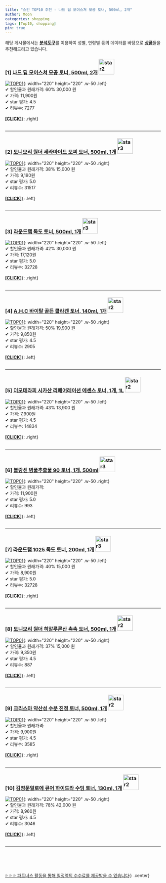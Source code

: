 ```yaml
---
title: "스킨 TOP10 추천 - 나드 딥 모이스쳐 모공 토너, 500ml, 2개"
author: Moon
categories: shopping
tags: [Top10, shopping]
pin: true
---
```


해당 게시물에서는 [**분석도구**](https://itemscout.io/)를 이용하여 성별, 연령별 등의 데이터를 바탕으로 [**상품**](https://link.coupang.com/a/baae76)들을 추천해드리고 있습니다.

### [1] [나드 딥 모이스쳐 모공 토너, 500ml, 2개](https://link.coupang.com/re/AFFSDP?lptag=AF5964186&subid=bluemoonsky6999&pageKey=5624932410&traceid=V0-153&itemId=19168439937&vendorItemId=76418969041) <img width="50" alt="star2" src="https://user-images.githubusercontent.com/78655692/151471960-29c5febe-c509-4c6d-99f4-a2203eb193c5.png">

[![TOP01](https://thumbnail8.coupangcdn.com/thumbnails/remote/230x230ex/image/retail/images/1872237633979292-d2977c9c-ccfa-4ced-93fd-7f70d5df6e6f.jpg)](https://link.coupang.com/re/AFFSDP?lptag=AF5964186&subid=bluemoonsky6999&pageKey=5624932410&traceid=V0-153&itemId=19168439937&vendorItemId=76418969041){: width="220" height="220" .w-50 .left}
<br>
✔ 할인율과 원래가격: 60%  30,000   원<br>
✔ 가격: 11,900원<br>
✔ star 평가: 4.5<br>
✔ 리뷰수: 7277<br>
<br>
[**[CLICK]**](https://link.coupang.com/re/AFFSDP?lptag=AF5964186&subid=bluemoonsky6999&pageKey=5624932410&traceid=V0-153&itemId=19168439937&vendorItemId=76418969041){: .right}
<br>
<br>

***

### [2] [토니모리 원더 세라마이드 모찌 토너, 500ml, 1개](https://link.coupang.com/re/AFFSDP?lptag=AF5964186&subid=bluemoonsky6999&pageKey=6838552098&traceid=V0-153&itemId=5847430073&vendorItemId=3526115689) <img width="50" alt="star3" src="https://user-images.githubusercontent.com/78655692/151471989-9e21d7a8-a7b6-44b0-b598-2bb204b56b00.png">

[![TOP01](https://thumbnail6.coupangcdn.com/thumbnails/remote/230x230ex/image/retail/images/2022071724119302-3a9da8a7-ec77-4d99-9cf4-2e4b3d009dc7.jpg)](https://link.coupang.com/re/AFFSDP?lptag=AF5964186&subid=bluemoonsky6999&pageKey=6838552098&traceid=V0-153&itemId=5847430073&vendorItemId=3526115689){: width="220" height="220" .w-50 .right}
<br>
✔ 할인율과 원래가격: 38%  15,000   원<br>
✔ 가격: 9,190원<br>
✔ star 평가: 5.0<br>
✔ 리뷰수: 31517<br>
<br>
[**[CLICK]**](https://link.coupang.com/re/AFFSDP?lptag=AF5964186&subid=bluemoonsky6999&pageKey=6838552098&traceid=V0-153&itemId=5847430073&vendorItemId=3526115689){: .left}
<br>
<br>

***

### [3] [라운드랩 독도 토너, 500ml, 1개](https://link.coupang.com/re/AFFSDP?lptag=AF5964186&subid=bluemoonsky6999&pageKey=1414809213&traceid=V0-153&itemId=2451494211&vendorItemId=70445138100) <img width="50" alt="star3" src="https://user-images.githubusercontent.com/78655692/151471989-9e21d7a8-a7b6-44b0-b598-2bb204b56b00.png">

[![TOP01](https://thumbnail9.coupangcdn.com/thumbnails/remote/230x230ex/image/retail/images/3226001223578882-9222f04f-560c-4035-a00c-4f83e43b2902.jpg)](https://link.coupang.com/re/AFFSDP?lptag=AF5964186&subid=bluemoonsky6999&pageKey=1414809213&traceid=V0-153&itemId=2451494211&vendorItemId=70445138100){: width="220" height="220" .w-50 .left}
<br>
✔ 할인율과 원래가격: 42%  30,000   원<br>
✔ 가격: 17,120원<br>
✔ star 평가: 5.0<br>
✔ 리뷰수: 32728<br>
<br>
[**[CLICK]**](https://link.coupang.com/re/AFFSDP?lptag=AF5964186&subid=bluemoonsky6999&pageKey=1414809213&traceid=V0-153&itemId=2451494211&vendorItemId=70445138100){: .right}
<br>
<br>

***

### [4] [A.H.C 바이탈 골든 콜라겐 토너, 140ml, 1개](https://link.coupang.com/re/AFFSDP?lptag=AF5964186&subid=bluemoonsky6999&pageKey=6458657382&traceid=V0-153&itemId=14047810532&vendorItemId=72766119592) <img width="50" alt="star2" src="https://user-images.githubusercontent.com/78655692/151471960-29c5febe-c509-4c6d-99f4-a2203eb193c5.png">

[![TOP01](https://thumbnail10.coupangcdn.com/thumbnails/remote/230x230ex/image/retail/images/4026306556347767-5ee4fcf7-d6bb-4027-a0cd-5c414dddba1a.jpg)](https://link.coupang.com/re/AFFSDP?lptag=AF5964186&subid=bluemoonsky6999&pageKey=6458657382&traceid=V0-153&itemId=14047810532&vendorItemId=72766119592){: width="220" height="220" .w-50 .right}
<br>
✔ 할인율과 원래가격: 50%  19,900   원<br>
✔ 가격: 9,850원<br>
✔ star 평가: 4.5<br>
✔ 리뷰수: 2905<br>
<br>
[**[CLICK]**](https://link.coupang.com/re/AFFSDP?lptag=AF5964186&subid=bluemoonsky6999&pageKey=6458657382&traceid=V0-153&itemId=14047810532&vendorItemId=72766119592){: .left}
<br>
<br>

***

### [5] [더모테라피 시카산 리페어레이션 에센스 토너, 1개, 1L](https://link.coupang.com/re/AFFSDP?lptag=AF5964186&subid=bluemoonsky6999&pageKey=7217976988&traceid=V0-153&itemId=6212935454&vendorItemId=4325880090) <img width="50" alt="star2" src="https://user-images.githubusercontent.com/78655692/151471960-29c5febe-c509-4c6d-99f4-a2203eb193c5.png">

[![TOP01](https://thumbnail7.coupangcdn.com/thumbnails/remote/230x230ex/image/retail/images/2263173208605858-bfbde61c-b24e-49ed-a22c-1700104ddc48.jpg)](https://link.coupang.com/re/AFFSDP?lptag=AF5964186&subid=bluemoonsky6999&pageKey=7217976988&traceid=V0-153&itemId=6212935454&vendorItemId=4325880090){: width="220" height="220" .w-50 .left}
<br>
✔ 할인율과 원래가격: 43%  13,900   원<br>
✔ 가격: 7,900원<br>
✔ star 평가: 4.5<br>
✔ 리뷰수: 14834<br>
<br>
[**[CLICK]**](https://link.coupang.com/re/AFFSDP?lptag=AF5964186&subid=bluemoonsky6999&pageKey=7217976988&traceid=V0-153&itemId=6212935454&vendorItemId=4325880090){: .right}
<br>
<br>

***

### [6] [블랑센 병풀추출물 90 토너, 1개, 500ml](https://link.coupang.com/re/AFFSDP?lptag=AF5964186&subid=bluemoonsky6999&pageKey=7217981973&traceid=V0-153&itemId=10455894682&vendorItemId=77737696494) <img width="50" alt="star3" src="https://user-images.githubusercontent.com/78655692/151471989-9e21d7a8-a7b6-44b0-b598-2bb204b56b00.png">

[![TOP01](https://thumbnail6.coupangcdn.com/thumbnails/remote/230x230ex/image/retail/images/4685920157736321-93bf8fbb-425b-4131-8c00-ed2082b0df07.jpg)](https://link.coupang.com/re/AFFSDP?lptag=AF5964186&subid=bluemoonsky6999&pageKey=7217981973&traceid=V0-153&itemId=10455894682&vendorItemId=77737696494){: width="220" height="220" .w-50 .right}
<br>
✔ 할인율과 원래가격: <br>
✔ 가격: 11,900원<br>
✔ star 평가: 5.0<br>
✔ 리뷰수: 993<br>
<br>
[**[CLICK]**](https://link.coupang.com/re/AFFSDP?lptag=AF5964186&subid=bluemoonsky6999&pageKey=7217981973&traceid=V0-153&itemId=10455894682&vendorItemId=77737696494){: .left}
<br>
<br>

***

### [7] [라운드랩 1025 독도 토너, 200ml, 1개](https://link.coupang.com/re/AFFSDP?lptag=AF5964186&subid=bluemoonsky6999&pageKey=1414809213&traceid=V0-153&itemId=2779751047&vendorItemId=5484609359) <img width="50" alt="star3" src="https://user-images.githubusercontent.com/78655692/151471989-9e21d7a8-a7b6-44b0-b598-2bb204b56b00.png">

[![TOP01](https://thumbnail6.coupangcdn.com/thumbnails/remote/230x230ex/image/retail/images/2282567010300823-82e6a144-35b2-4602-b7a2-f5b8e8703863.jpg)](https://link.coupang.com/re/AFFSDP?lptag=AF5964186&subid=bluemoonsky6999&pageKey=1414809213&traceid=V0-153&itemId=2779751047&vendorItemId=5484609359){: width="220" height="220" .w-50 .left}
<br>
✔ 할인율과 원래가격: 40%  15,000   원<br>
✔ 가격: 8,900원<br>
✔ star 평가: 5.0<br>
✔ 리뷰수: 32728<br>
<br>
[**[CLICK]**](https://link.coupang.com/re/AFFSDP?lptag=AF5964186&subid=bluemoonsky6999&pageKey=1414809213&traceid=V0-153&itemId=2779751047&vendorItemId=5484609359){: .right}
<br>
<br>

***

### [8] [토니모리 원더 히알루론산 촉촉 토너, 500ml, 1개](https://link.coupang.com/re/AFFSDP?lptag=AF5964186&subid=bluemoonsky6999&pageKey=5375159669&traceid=V0-153&itemId=7966581576&vendorItemId=75255586464) <img width="50" alt="star2" src="https://user-images.githubusercontent.com/78655692/151471960-29c5febe-c509-4c6d-99f4-a2203eb193c5.png">

[![TOP01](https://thumbnail10.coupangcdn.com/thumbnails/remote/230x230ex/image/retail/images/2864977597867802-e5caa510-7d70-42ef-a9d9-8e9cf2a9a710.jpg)](https://link.coupang.com/re/AFFSDP?lptag=AF5964186&subid=bluemoonsky6999&pageKey=5375159669&traceid=V0-153&itemId=7966581576&vendorItemId=75255586464){: width="220" height="220" .w-50 .right}
<br>
✔ 할인율과 원래가격: 37%  15,000   원<br>
✔ 가격: 9,350원<br>
✔ star 평가: 4.5<br>
✔ 리뷰수: 887<br>
<br>
[**[CLICK]**](https://link.coupang.com/re/AFFSDP?lptag=AF5964186&subid=bluemoonsky6999&pageKey=5375159669&traceid=V0-153&itemId=7966581576&vendorItemId=75255586464){: .left}
<br>
<br>

***

### [9] [크리스마 약산성 수분 진정 토너, 500ml, 1개](https://link.coupang.com/re/AFFSDP?lptag=AF5964186&subid=bluemoonsky6999&pageKey=1572958261&traceid=V0-153&itemId=2689867347&vendorItemId=70680332629) <img width="50" alt="star2" src="https://user-images.githubusercontent.com/78655692/151471960-29c5febe-c509-4c6d-99f4-a2203eb193c5.png">

[![TOP01](https://thumbnail8.coupangcdn.com/thumbnails/remote/230x230ex/image/retail/images/1138789501432034-1ff30a70-0266-4c23-80b8-d9ee38b2f5dd.jpg)](https://link.coupang.com/re/AFFSDP?lptag=AF5964186&subid=bluemoonsky6999&pageKey=1572958261&traceid=V0-153&itemId=2689867347&vendorItemId=70680332629){: width="220" height="220" .w-50 .left}
<br>
✔ 할인율과 원래가격: <br>
✔ 가격: 9,900원<br>
✔ star 평가: 4.5<br>
✔ 리뷰수: 3585<br>
<br>
[**[CLICK]**](https://link.coupang.com/re/AFFSDP?lptag=AF5964186&subid=bluemoonsky6999&pageKey=1572958261&traceid=V0-153&itemId=2689867347&vendorItemId=70680332629){: .right}
<br>
<br>

***

### [10] [김정문알로에 큐어 하이드라 수딩 토너, 130ml, 1개](https://link.coupang.com/re/AFFSDP?lptag=AF5964186&subid=bluemoonsky6999&pageKey=6595067556&traceid=V0-153&itemId=14897890211&vendorItemId=82136645237) <img width="50" alt="star2" src="https://user-images.githubusercontent.com/78655692/151471960-29c5febe-c509-4c6d-99f4-a2203eb193c5.png">

[![TOP01](https://thumbnail8.coupangcdn.com/thumbnails/remote/230x230ex/image/vendor_inventory/ee25/7f30a7c501ffc1e623258c8da3c43b4bd4872cb08c2e0a030a0710b5d778.png)](https://link.coupang.com/re/AFFSDP?lptag=AF5964186&subid=bluemoonsky6999&pageKey=6595067556&traceid=V0-153&itemId=14897890211&vendorItemId=82136645237){: width="220" height="220" .w-50 .right}
<br>
✔ 할인율과 원래가격: 78%  42,000   원<br>
✔ 가격: 8,960원<br>
✔ star 평가: 4.5<br>
✔ 리뷰수: 3046<br>
<br>
[**[CLICK]**](https://link.coupang.com/re/AFFSDP?lptag=AF5964186&subid=bluemoonsky6999&pageKey=6595067556&traceid=V0-153&itemId=14897890211&vendorItemId=82136645237){: .left}
<br>
<br>

***
<br><br><br><br>[💦 💦 💦 파트너스 활동을 통해 일정액의 수수료를 제공받을 수 있습니다](https://link.coupang.com/a/baae76){: .center}
